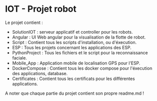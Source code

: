 # IOT - Projet robot

Le projet contient :

- SolutionIOT : serveur applicatif et controller pour les robots.
- Angular : UI Web angular pour la visualisation de la flotte de robot.
- Script : Contient tous les scripts d'installation, ou d'éxecution. 
- ESP : Tous les projets concernant les applications des ESP.
- PythonProject : Tous les fichiers et le script pour la reconnaissance faciale.
- Mobile_App : Application mobile de localisation GPS pour l'ESP.
- DockerCompose : Contient tous les docker compose pour l'éxecution des applications, database. 
- Certificates : Contient tous les certificats pour les différentes applications. 

A noter que chaque partie du projet contient son propre readme.md ! 

